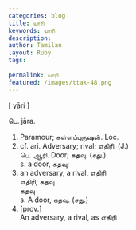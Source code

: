 ```yaml
---
categories: blog
title: யாரி
keywords: யாரி
description: 
author: Tamilan
layout: Ruby
tags: 
 
permalink: யாரி
featured: /images/ttak-48.png
---
```

  
[ yāri ]  
  
பெ. jāra.   
1. Paramour; கள்ளப்புருஷன். Loc.   
2. cf. ari. Adversary; rival; எதிரி. (J.)  
பெ. ஆரி. Door; கதவு. (சது.)  
s. a door, கதவு;   
2. an adversary, a rival, எதிரி  
எதிரி, கதவு  
கதவு  
s. A door, கதவு. (சது.)   
2. [prov.]  
An adversary, a rival, as எதிரி